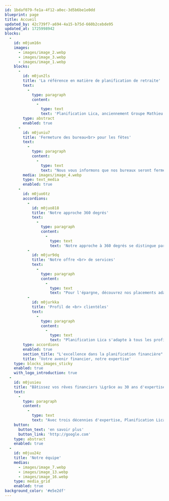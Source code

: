 ```yaml
---
id: 1bdaf079-fe1a-4f12-a0ec-3d5b6be1e0dd
blueprint: page
title: Accueil
updated_by: 42c739f7-a694-4a15-b75d-660b2cebde95
updated_at: 1725998942
blocks:
  -
    id: m0jum16n
    images:
      - images/image_2.webp
      - images/image_3.webp
      - images/image_1.webp
    blocks:
      -
        id: m0jun2ls
        title: 'La référence en matière de planification de retraite'
        text:
          -
            type: paragraph
            content:
              -
                type: text
                text: 'Planification Lica, anciennement Groupe Mathieu Turgeon, est un cabinet de services financiers à Montréal qui vous offre une expertise complète pour la planification de votre retraite. Bien plus que de simples conseillers, nous sommes vos guides pour une vie financière épanouie.'
        type: abstract
        enabled: true
      -
        id: m0juniu7
        title: 'Fermeture des bureau<br> pour les fêtes'
        text:
          -
            type: paragraph
            content:
              -
                type: text
                text: "Nous vous informons que nos bureaux seront fermés pendant les fêtes de fin d'année, du 23 décembre 2024 au 4 janvier 2025. Pendant cette période, nos services seront limités. En cas d'urgence, veuillez nous contacter par email et nous vous répondrons dans les plus brefs délais. Nous vous souhaitons de joyeuses fêtes de fin d'année."
        media: images/image_4.webp
        type: text_media
        enabled: true
      -
        id: m0juo6tz
        accordions:
          -
            id: m0juo818
            title: 'Notre approche 360 degrés'
            text:
              -
                type: paragraph
                content:
                  -
                    type: text
                    text: 'Notre approche à 360 degrés se distingue par une planification minutieuse qui englobe tous les aspects de votre vie. Nous comprenons que votre patrimoine financier est étroitement lié à vos aspirations personnelles, à vos besoins familiaux et à vos objectifs de vie.'
          -
            id: m0jur9dq
            title: 'Notre offre <br> de services'
            text:
              -
                type: paragraph
                content:
                  -
                    type: text
                    text: "Pour l'épargne, découvrez nos placements adaptés aux pré-retraités, retraités, familles et particuliers. Du côté des assurances, nous offrons une gamme complète, incluant la vie, l'invalidité, les maladies graves, les prêts hypothécaires, les soins de longue durée, et bien plus encore. Planifiez votre avenir financier avec confiance grâce à Planification Lica."
          -
            id: m0jurkka
            title: 'Profil de <br> clientèles'
            text:
              -
                type: paragraph
                content:
                  -
                    type: text
                    text: "Planification Lica s'adapte à tous les profils : retraités, pré-retraités, familles et particuliers. Des solutions personnalisées vous attendent, que ce soit pour la sécurité financière des retraités, les stratégies avant la retraite, ou les besoins spécifiques des familles et particuliers."
        type: accordions
        enabled: true
        section_title: "L'excellence dans la planification financière"
        title: 'Votre avenir financier, notre expertise'
    type: blocks_images_sticky
    enabled: true
    with_logo_introduction: true
  -
    id: m0jusieu
    title: "Bâtissez vos rêves financiers \Lgrâce au 30 ans d'expertise de Planification Lica"
    text:
      -
        type: paragraph
        content:
          -
            type: text
            text: "Avec trois décennies d'expertise, Planification Lica s'illustre dans la planification financière à Montréal. Notre équipe dévouée, composée de conseillers chevronnés et émergents, assure un accompagnement personnalisé. Ensemble, nous façonnons votre avenir financier avec rigueur, transparence et passion, propulsant vos aspirations vers la réalité."
    button:
      button_text: 'en savoir plus'
      button_link: 'http://google.com'
    type: abstract
    enabled: true
  -
    id: m0juu24z
    title: 'Notre équipe'
    medias:
      - images/image_7.webp
      - images/image_13.webp
      - images/image_16.webp
    type: media_grid
    enabled: true
background_color: '#e5e2df'
---
```

